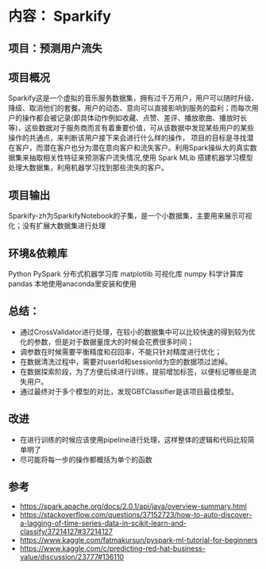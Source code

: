# 内容： Sparkify
## 项目：预测用户流失

## 项目概况
Sparkify这是一个虚拟的音乐服务数据集，拥有过千万用户，用户可以随时升级、降级、取消他们的套餐。用户的动态、意向可以直接影响到服务的盈利；而每次用户的操作都会被记录(即具体动作例如收藏、点赞、差评、播放歌曲、播放时长等)，这些数据对于服务商而言有着重要价值，可从该数据中发现某些用户的某些操作的共通点，来判断该用户接下来会进行什么样的操作， 项目的目标是寻找潜在客户，而潜在客户也分为潜在意向客户和流失客户。利用Spark操纵大的真实数据集来抽取相关性特征来预测客户流失情况,使用 Spark MLib 搭建机器学习模型处理大数据集，利用机器学习找到那些流失的客户。

## 项目输出
Sparkify-zh为SparkifyNotebook的子集，是一个小数据集，主要用来展示可视化；没有扩展大数据集进行处理

## 环境&依赖库
Python
PySpark 分布式机器学习库
matplotlib 可视化库
numpy 科学计算库
pandas 
本地使用anaconda里安装和使用


## 总结：
- 通过CrossValidator进行处理，在较小的数据集中可以比较快速的得到较为优化的参数，但是对于数据量庞大的时候会花费很多时间；
- 调参数在时候需要平衡精度和召回率，不能只针对精度进行优化；
- 在数据清洗过程中，需要对userId和sessionId为空的数据项过滤掉。
- 在数据探索阶段，为了方便后续进行训练，提前增加标签，以便标记哪些是流失用户。
- 通过最终对于多个模型的对比，发现GBTClassifier是该项目最佳模型。


## 改进
- 在进行训练的时候应该使用pipeline进行处理，这样整体的逻辑和代码比较简单明了
- 尽可能将每一步的操作都概括为单个的函数

## 参考
- https://spark.apache.org/docs/2.0.1/api/java/overview-summary.html
- https://stackoverflow.com/questions/37152723/how-to-auto-discover-a-lagging-of-time-series-data-in-scikit-learn-and-classify/37214127#37214127
- https://www.kaggle.com/fatmakursun/pyspark-ml-tutorial-for-beginners
- https://www.kaggle.com/c/predicting-red-hat-business-value/discussion/23777#136110

